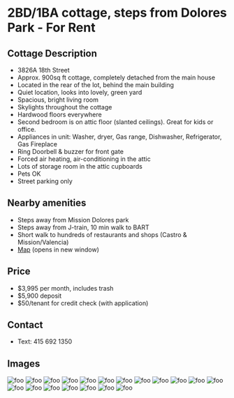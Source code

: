 # 2BD/1BA cottage, steps from Dolores Park - For Rent

## Cottage Description

* 3826A 18th Street
* Approx. 900sq ft cottage, completely detached from the main house
* Located in the rear of the lot, behind the main building
* Quiet location, looks into lovely, green yard
* Spacious, bright living room
* Skylights throughout the cottage
* Hardwood floors everywhere
* Second bedroom is on attic floor (slanted ceilings). Great for kids or office.
* Appliances in unit: Washer, dryer, Gas range, Dishwasher, Refrigerator, Gas Fireplace
* Ring Doorbell & buzzer for front gate
* Forced air heating, air-conditioning in the attic
* Lots of storage room in the attic cupboards
* Pets OK
* Street parking only

## Nearby amenities
* Steps away from Mission Dolores park
* Steps away from J-train, 10 min walk to BART
* Short walk to hundreds of restaurants and shops (Castro & Mission/Valencia)
* [Map](https://www.google.com/maps?f=q&source=s_q&hl=en&geocode&q=3826A+18th+St,+San+Francisco&sll=37.763191,-122.427556&sspn=0.013672,0.017509&ie=UTF8&ll=37.761199,-122.429237&spn=0.013673,0.017509&z=16&iwloc=A) (opens in new window)

## Price
* $3,995 per month, includes trash
* $5,900 deposit 
* $50/tenant for credit check (with application)

## Contact
* Text: 415 692 1350

## Images

![foo](images/bedr.jpg)
![foo](images/broom2.jpg)
![foo](images/img_3407.jpg)
![foo](images/img_3408.jpg)
![foo](images/img_3409.jpg)
![foo](images/img_3418.jpg)
![foo](images/img_3421.jpg)
![foo](images/img_3423.jpg)
![foo](images/img_3424.jpg)
![foo](images/img_3425.jpg)
![foo](images/img_3436.jpg)
![foo](images/img_3437.jpg)
![foo](images/img_3438.jpg)
![foo](images/img_3439.jpg)
![foo](images/img_3440.jpg)
![foo](images/img_3442.jpg)
![foo](images/img_3443.jpg)
![foo](images/img_3445.jpg)
![foo](images/lroom.jpg)
